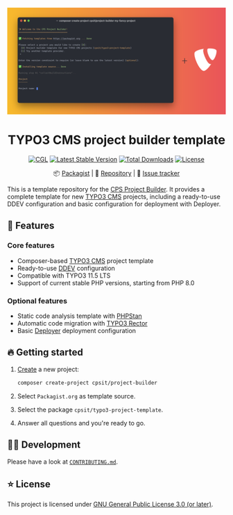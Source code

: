 <div align="center">

![Terminal window](docs/assets/header.svg)

# TYPO3 CMS project builder template

[![CGL](https://github.com/CPS-IT/typo3-project-template/actions/workflows/cgl.yaml/badge.svg)](https://github.com/CPS-IT/typo3-project-template/actions/workflows/cgl.yaml)
[![Latest Stable Version](http://poser.pugx.org/cpsit/typo3-project-template/v)](https://packagist.org/packages/cpsit/typo3-project-template)
[![Total Downloads](http://poser.pugx.org/cpsit/typo3-project-template/downloads)](https://packagist.org/packages/cpsit/typo3-project-template)
[![License](http://poser.pugx.org/cpsit/typo3-project-template/license)](LICENSE.md)

:package:&nbsp;[Packagist](https://packagist.org/packages/cpsit/typo3-project-template) |
:floppy_disk:&nbsp;[Repository](https://github.com/CPS-IT/typo3-project-template) |
:bug:&nbsp;[Issue tracker](https://github.com/CPS-IT/typo3-project-template/issues)

</div>

This is a template repository for the [CPS Project Builder](https://github.com/CPS-IT/project-builder).
It provides a complete template for new [TYPO3 CMS](https://typo3.org) projects, including a
ready-to-use DDEV configuration and basic configuration for deployment with Deployer.

## 🚀 Features

### Core features

* Composer-based [TYPO3 CMS](https://typo3.org) project template
* Ready-to-use [DDEV](https://ddev.readthedocs.io) configuration
* Compatible with TYPO3 11.5 LTS
* Support of current stable PHP versions, starting from PHP 8.0

### Optional features

* Static code analysis template with [PHPStan](https://phpstan.org/)
* Automatic code migration with [TYPO3 Rector](https://www.typo3-rector.com/)
* Basic [Deployer](https://deployer.org/) deployment configuration

## 🔥 Getting started

1. [Create](https://github.com/CPS-IT/project-builder/blob/main/docs/usage.md) a new project:

   ```bash
   composer create-project cpsit/project-builder
   ```

2. Select `Packagist.org` as template source.
3. Select the package `cpsit/typo3-project-template`.
4. Answer all questions and you're ready to go.

## 🧑‍💻 Development

Please have a look at [`CONTRIBUTING.md`](CONTRIBUTING.md).

## ⭐ License

This project is licensed under [GNU General Public License 3.0 (or later)](LICENSE.md).
